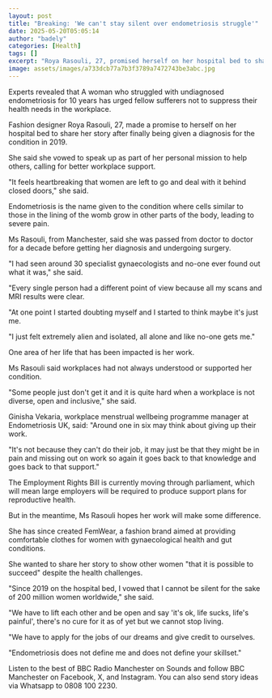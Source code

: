 ```yaml
---
layout: post
title: "Breaking: 'We can't stay silent over endometriosis struggle'"
date: 2025-05-20T05:05:14
author: "badely"
categories: [Health]
tags: []
excerpt: "Roya Rasouli, 27, promised herself on her hospital bed to share her story and is urging others to also."
image: assets/images/a733dcb77a7b3f3789a7472743be3abc.jpg
---
```


Experts revealed that A woman who struggled with undiagnosed endometriosis for 10 years has urged fellow sufferers not to suppress their health needs in the workplace.

Fashion designer Roya Rasouli, 27, made a promise to herself on her hospital bed to share her story after finally being given a diagnosis for the condition in 2019.

She said she vowed to speak up as part of her personal mission to help others, calling for better workplace support.

"It feels heartbreaking that women are left to go and deal with it behind closed doors," she said.

Endometriosis is the name given to the condition where cells similar to those in the lining of the womb grow in other parts of the body, leading to severe pain.

Ms Rasouli, from Manchester, said she was passed from doctor to doctor for a decade before getting her diagnosis and undergoing surgery.

"I had seen around 30 specialist gynaecologists and no-one ever found out what it was," she said.

"Every single person had a different point of view because all my scans and MRI results were clear.

"At one point I started doubting myself and I started to think maybe it's just me.

"I just felt extremely alien and isolated, all alone and like no-one gets me."

One area of her life that has been impacted is her work.

Ms Rasouli said workplaces had not always understood or supported her condition.

"Some people just don't get it and it is quite hard when a workplace is not diverse, open and inclusive," she said.

Ginisha Vekaria, workplace menstrual wellbeing programme manager at Endometriosis UK, said: "Around one in six may think about giving up their work.

"It's not because they can't do their job, it may just be that they might be in pain and missing out on work so again it goes back to that knowledge and goes back to that support."

The Employment Rights Bill is currently moving through parliament, which will mean large employers will be required to produce support plans for reproductive health.

But in the meantime, Ms Rasouli hopes her work will make some difference.

She has since created FemWear, a fashion brand aimed at providing comfortable clothes for women with gynaecological health and gut conditions.

She wanted to share her story to show other women "that it is possible to succeed" despite the health challenges.

"Since 2019 on the hospital bed, I vowed that I cannot be silent for the sake of 200 million women worldwide," she said.

"We have to lift each other and be open and say 'it's ok, life sucks, life's painful', there's no cure for it as of yet but we cannot stop living.

"We have to apply for the jobs of our dreams and give credit to ourselves.

"Endometriosis does not define me and does not define your skillset."

Listen to the best of BBC Radio Manchester on Sounds and follow BBC Manchester on Facebook, X, and Instagram. You can also send story ideas via Whatsapp to 0808 100 2230.

